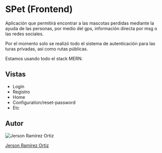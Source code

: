 # SPet (Frontend)

Aplicación que permitirá encontrar a las mascotas perdidas mediante la ayuda de las personas, por medio del gps, información directa por msg o las redes sociales.

Por el momento solo se realizó todo el sistema de autenticación para las turas privadas, así como rutas públicas.

Estamos usando todo el stack MERN.

## Vistas

* Login
* Registro
* Home
* Configuration/reset-password
* Etc

## Autor

![Jerson Ramírez Ortiz](https://scontent.flim9-1.fna.fbcdn.net/v/t39.30808-1/245151237_4337621846352898_8251633534375566001_n.jpg?stp=dst-jpg_p160x160&_nc_cat=107&ccb=1-7&_nc_sid=7206a8&_nc_ohc=yXyDNch3n_AAX9up00N&_nc_oc=AQnGTdz3pT41ph_E4N_ket7rrGlICTEmahgjh3lZAtvLmv9Q_iTkg8ZhyzkqwPctVgI&tn=H2Tjpfm6GOh_EUri&_nc_ht=scontent.flim9-1.fna&oh=00_AT9xjQo88_22Qyho9hCLuoMUxE-_HuFoVftvYsd_w87ROw&oe=6302418B)

[Jerson Ramírez Ortiz](https://www.facebook.com/jersonomar.ramirezortiz/)
